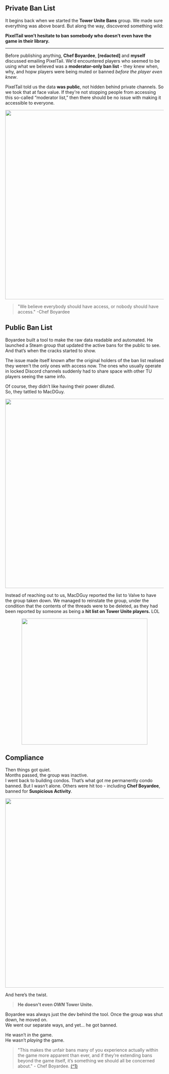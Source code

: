 
## Private Ban List
It begins back when we started the **Tower Unite Bans** group. We made sure everything was above board. But along the way, discovered something wild:

**PixelTail won’t hesitate to ban somebody who doesn’t even have the game in their library.**

---

Before publishing anything, **Chef Boyardee**, **[redacted]** and **myself** discussed emailing PixelTail. We'd encountered players who seemed to be using what we believed was a **moderator-only ban list** - they knew when, why, and hopw players were being muted or banned  *before the player even knew*.

PixelTail told us the data **was public**, not hidden behind private channels. So we took that at face value. If they're not stopping people from accessing this so-called “moderator list,” then there should be no issue with making it accessible to everyone.

<div style="text-align:center;">
  <a href="[https://i.imgur.com/Ibc6FU1.png](https://i.imgur.com/Ibc6FU1.png)" target="_blank" rel="noopener noreferrer">
    <img src="https://i.imgur.com/Ibc6FU1.png" width="600" />
  </a>
</div>

>"We believe everybody should have access, or nobody should have access." -Chef Boyardee

## Public Ban List
Boyardee built a tool to make the raw data readable and automated. He launched a Steam group that updated the active bans for the public to see.</br>
And that’s when the cracks started to show.

The issue made itself known after the original holders of the ban list realised they weren't the only ones with access now. The ones who usually operate in locked Discord channels suddenly had to share space with other TU players seeing the same info.

Of course, they didn’t like having their power diluted.</br>
So, they tattled to MacDGuy.

<div style="text-align:center;">
  <a href="[https://i.imgur.com/Mw3dbjb.png](https://i.imgur.com/Mw3dbjb.png)" target="_blank" rel="noopener noreferrer">
    <img src="https://i.imgur.com/Mw3dbjb.png" width="600" />
  </a>
</div>

Instead of reaching out to us, MacDGuy reported the list to Valve to have the group taken down. We managed to reinstate the group, under the condition that the contents of the threads were to be deleted, as they had been reported by someone as being a **hit list on Tower Unite players.** LOL 

<div style="text-align:center;">
  <a href="[https://i.imgur.com/NIGDkKS.png](https://i.imgur.com/NIGDkKS.png)" target="_blank" rel="noopener noreferrer">
    <img src="https://i.imgur.com/NIGDkKS.png" width="400" />
  </a>
</div>

## Compliance

Then things got quiet.</br>
Months passed, the group was inactive.</br>
I went back to building condos. That’s what got me permanently condo banned. But I wasn’t alone. Others were hit too - including **Chef Boyardee**, banned for **Suspicious Activity**.

<div style="text-align:center;">
  <a href="[https://i.imgur.com/b0XeEiu.png](https://i.imgur.com/b0XeEiu.png)" target="_blank" rel="noopener noreferrer">
    <img src="https://i.imgur.com/OIkg5hX.jpeg" width="600" />
  </a>
</div>

And here’s the twist.

> **He doesn't even _OWN_ Tower Unite.**

Boyardee was always just the dev behind the tool. Once the group was shut down, he moved on.</br>
We went our separate ways, and yet… he got banned.

He wasn’t _in_ the game.</br>
He wasn’t _playing_ the game.

>"This makes the unfair bans many of you experience actually within the game more apparent than ever, and if they’re extending bans beyond the game itself, it’s something we should all be concerned about." - Chef Boyardee. [(^1)](https://steamcommunity.com/groups/towerunitebans) 

